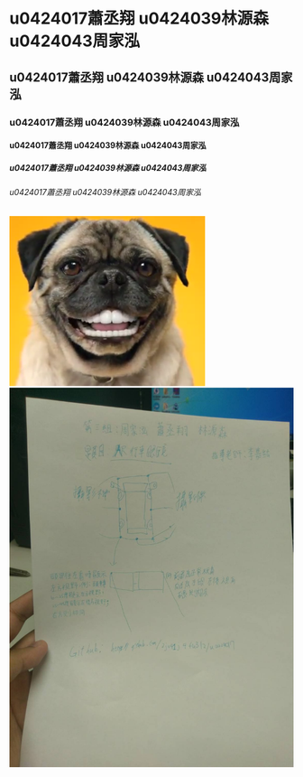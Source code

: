 # u0424017蕭丞翔 u0424039林源森 u0424043周家泓
## u0424017蕭丞翔 u0424039林源森 u0424043周家泓
### u0424017蕭丞翔 u0424039林源森 u0424043周家泓
#### u0424017蕭丞翔 u0424039林源森 u0424043周家泓
##### u0424017蕭丞翔 u0424039林源森 u0424043周家泓
###### u0424017蕭丞翔 u0424039林源森 u0424043周家泓
![](dog.png)
![](97294.jpg)
